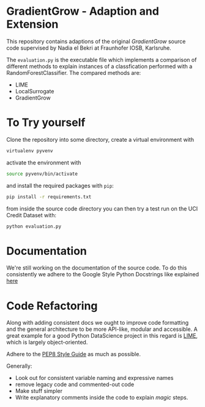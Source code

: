# GradientGrow - Adaption and Extension

This repository contains adaptions of the original *GradientGrow* source code supervised by Nadia el Bekri at Fraunhofer IOSB, Karlsruhe.

The `evaluation.py` is the executable file which implements a comparison of different methods to explain instances of a classfication performed with a RandomForestClassifier. The compared methods are:
 - LIME
 - LocalSurrogate
 - GradientGrow



# To Try yourself
Clone the repository into some directory, create a virtual environment with
```bash
virtualenv pyvenv
```

activate the environment with

```bash
source pyvenv/bin/activate
```
and install the required packages with `pip`:
```bash
pip install -r requirements.txt
```
from inside the source code directory you can then try a test run on the UCI Credit Dataset with:
```bash
python evaluation.py
```

# Documentation
We're still working on the documentation of the source code. To do this consistently we adhere to the Google Style Python Docstrings like explained [here](https://sphinxcontrib-napoleon.readthedocs.io/en/latest/example_google.html)

# Code Refactoring
Along with adding consistent docs we ought to improve code formatting and the
general architecture to be more API-like, modular and accessible.
A great example for a good Python DataScience project in this regard is [LIME](https://github.com/marcotcr/lime), which is largely object-oriented.

Adhere to the [PEP8 Style Guide](https://www.python.org/dev/peps/pep-0008/) as much as possible.

Generally:
 - Look out for consistent variable naming and expressive names
 - remove legacy code and commented-out code
 - Make stuff simpler
 - Write explanatory comments inside the code to explain *magic* steps.
